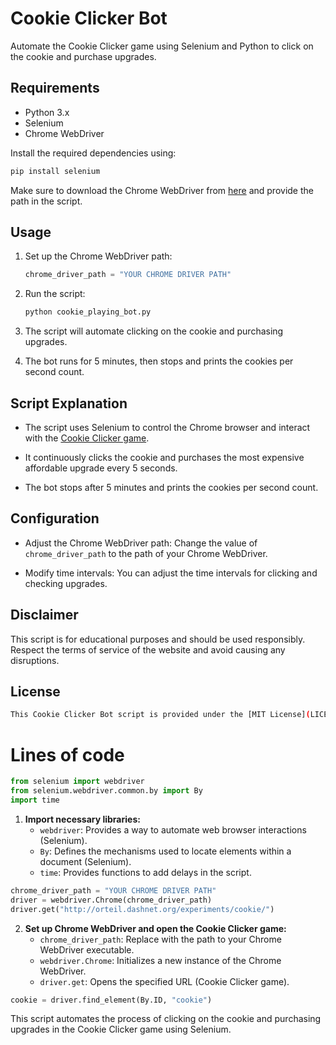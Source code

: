 
# Cookie Clicker Bot

Automate the Cookie Clicker game using Selenium and Python to click on the cookie and purchase upgrades.

## Requirements

- Python 3.x
- Selenium
- Chrome WebDriver

Install the required dependencies using:

```bash
pip install selenium
```

Make sure to download the Chrome WebDriver from [here](https://sites.google.com/chromium.org/driver/) and provide the path in the script.

## Usage

1. Set up the Chrome WebDriver path:
    ```python
    chrome_driver_path = "YOUR CHROME DRIVER PATH"
    ```

2. Run the script:
    ```bash
    python cookie_playing_bot.py
    ```

3. The script will automate clicking on the cookie and purchasing upgrades.

4. The bot runs for 5 minutes, then stops and prints the cookies per second count.

## Script Explanation

- The script uses Selenium to control the Chrome browser and interact with the [Cookie Clicker game](http://orteil.dashnet.org/experiments/cookie/).

- It continuously clicks the cookie and purchases the most expensive affordable upgrade every 5 seconds.

- The bot stops after 5 minutes and prints the cookies per second count.

## Configuration

- Adjust the Chrome WebDriver path: Change the value of `chrome_driver_path` to the path of your Chrome WebDriver.

- Modify time intervals: You can adjust the time intervals for clicking and checking upgrades.

## Disclaimer

This script is for educational purposes and should be used responsibly. Respect the terms of service of the website and avoid causing any disruptions.

## License

``` bash
This Cookie Clicker Bot script is provided under the [MIT License](LICENSE).
```

# Lines of code
```python
from selenium import webdriver
from selenium.webdriver.common.by import By
import time
```

1. **Import necessary libraries:**
   - `webdriver`: Provides a way to automate web browser interactions (Selenium).
   - `By`: Defines the mechanisms used to locate elements within a document (Selenium).
   - `time`: Provides functions to add delays in the script.

```python
chrome_driver_path = "YOUR CHROME DRIVER PATH"
driver = webdriver.Chrome(chrome_driver_path)
driver.get("http://orteil.dashnet.org/experiments/cookie/")
```

2. **Set up Chrome WebDriver and open the Cookie Clicker game:**
   - `chrome_driver_path`: Replace with the path to your Chrome WebDriver executable.
   - `webdriver.Chrome`: Initializes a new instance of the Chrome WebDriver.
   - `driver.get`: Opens the specified URL (Cookie Clicker game).

```python
cookie = driver.find_element(By.ID, "cookie")
```



This script automates the process of clicking on the cookie and purchasing upgrades in the Cookie Clicker game using Selenium.
